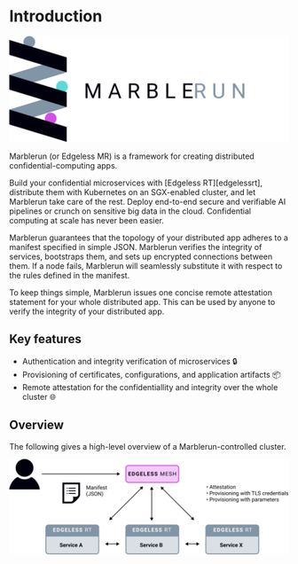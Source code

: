 # Introduction

![logo](assets/mr_logo.svg)

Marblerun (or Edgeless MR) is a framework for creating distributed confidential-computing apps.

Build your confidential microservices with [Edgeless RT][edgelessrt], distribute them with Kubernetes on an SGX-enabled cluster, and let Marblerun take care of the rest. Deploy end-to-end secure and verifiable AI pipelines or crunch on sensitive big data in the cloud. Confidential computing at scale has never been easier.

Marblerun guarantees that the topology of your distributed app adheres to a manifest specified in simple JSON. Marblerun verifies the integrity of services, bootstraps them, and sets up encrypted connections between them. If a node fails, Marblerun will seamlessly substitute it with respect to the rules defined in the manifest.  

To keep things simple, Marblerun issues one concise remote attestation statement for your whole distributed app. This can be used by anyone to verify the integrity of your distributed app.

## Key features

* Authentication and integrity verification of microservices :lock:
* Provisioning of certificates, configurations, and application artifacts :package: 
* Remote attestation for the confidentiallity and integrity over the whole cluster :globe_with_meridians:

## Overview

The following gives a high-level overview of a Marblerun-controlled cluster.

<img src="assets/overview.svg" alt="overview" width="600"/>
